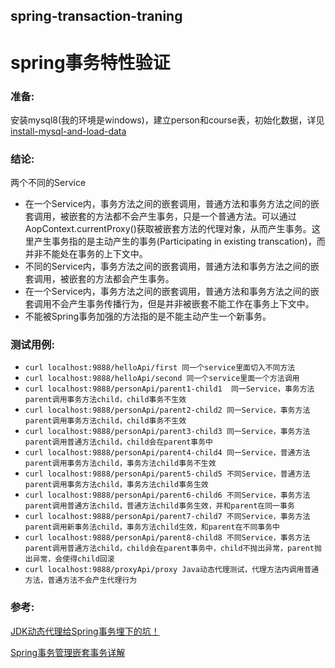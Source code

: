## spring-transaction-traning
spring事务特性验证
====================

### 准备:
安装mysql8(我的环境是windows)，建立person和course表，初始化数据，详见[install-mysql-and-load-data](/src/main/resources/windows-install-mysql.md)

### 结论:
两个不同的Service
- 在一个Service内，事务方法之间的嵌套调用，普通方法和事务方法之间的嵌套调用，被嵌套的方法都不会产生事务，只是一个普通方法。可以通过AopContext.currentProxy()获取被嵌套方法的代理对象，从而产生事务。这里产生事务指的是主动产生的事务(Participating in existing transcation)，而并非不能处在事务的上下文中。
- 不同的Service内，事务方法之间的嵌套调用，普通方法和事务方法之间的嵌套调用，被嵌套的方法都会产生事务。
- 在一个Service内，事务方法之间的嵌套调用，普通方法和事务方法之间的嵌套调用不会产生事务传播行为，但是并非被嵌套不能工作在事务上下文中。
- 不能被Spring事务加强的方法指的是不能主动产生一个新事务。
### 测试用例:
- `curl localhost:9888/helloApi/first 同一个service里面切入不同方法`
- `curl localhost:9888/helloApi/second 同一个service里面一个方法调用`
- `curl localhost:9888/personApi/parent1-child1  同一Service，事务方法parent调用事务方法child，child事务不生效`
- `curl localhost:9888/personApi/parent2-child2 同一Service，事务方法parent调用事务方法child，child事务不生效`
- `curl localhost:9888/personApi/parent3-child3 同一Service，事务方法parent调用普通方法child，child会在parent事务中`
- `curl localhost:9888/personApi/parent4-child4 同一Service，普通方法parent调用事务方法child，事务方法child事务不生效`
- `curl localhost:9888/personApi/parent5-child5 不同Service，普通方法parent调用事务方法child，事务方法child事务生效`
- `curl localhost:9888/personApi/parent6-child6 不同Service，事务方法parent调用普通方法child，普通方法child事务生效，并和parent在同一事务`
- `curl localhost:9888/personApi/parent7-child7 不同Service，事务方法parent调用新事务法child，事务方法child生效，和parent在不同事务中`
- `curl localhost:9888/personApi/parent8-child8 不同Service，事务方法parent调用普通方法child，child会在parent事务中，child不抛出异常，parent抛出异常，会使得child回滚`
- `curl localhost:9888/proxyApi/proxy Java动态代理测试，代理方法内调用普通方法，普通方法不会产生代理行为`

### 参考:
[JDK动态代理给Spring事务埋下的坑！](https://blog.csdn.net/bntx2jsqfehy7/article/details/79040349)

[Spring事务管理嵌套事务详解](https://blog.csdn.net/levae1024/article/details/82998386)

